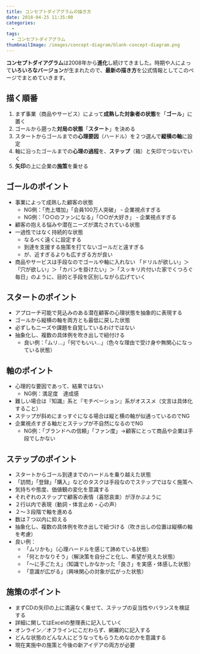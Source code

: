 ```yaml
---
title: コンセプトダイアグラムの描き方
date: 2018-04-25 11:35:00
categories:
  -
tags:
  - コンセプトダイアグラム
thumbnailImage: /images/concept-diagram/blank-concept-diagram.png
---
```


**コンセプトダイアグラム**は2008年から**進化**し続けてきました。時期や人によって**いろいろなバージョン**が生まれたので、**最新の描き方**を公式情報としてこのページでまとめていきます。
<!-- more -->

## 描く順番
1. まず事業（商品やサービス）によって**成熟した対象者の状態**を「**ゴール**」に置く
2. ゴールから遡った**対局の状態**「**スタート**」を決める
3. スタートからゴールまでの**心理要因**（ハードル）を２つ選んで**縦横の軸**に設定
4. 軸に沿ったゴールまでの**心理の過程**を、**ステップ**（箱）と矢印でつないでいく
5. **矢印**の上に企業の**施策**を乗せる

## ゴールのポイント
* 事業によって成熟した顧客の状態
  * NG例：「売上増加」「会員100万人突破」 - 企業視点すぎる
  * NG例：「○○のファンになる」「○○が大好き」 - 企業視点すぎる
* 顧客の抱える悩みや潜在ニーズが満たされている状態
* 一過性ではなく持続的な状態
  * なるべく遠くに設定する
  * 到達を支援する施策を打てないゴールだと遠すぎる
  * が、近すぎるよりも広すぎる方が良い
* 商品やサービスは手段なのでゴールや軸に入れない
「ドリルが欲しい」＞「穴が欲しい」＞「カバンを掛けたい」＞「スッキリ片付いた家でくつろぐ毎日」のように、目的と手段を区別しながら広げていく

## スタートのポイント
* アプローチ可能で見込みのある潜在顧客の心理状態を抽象的に表現する
* ゴールから縦横の軸を両方とも最低に戻した状態
* 必ずしもニーズや課題を自覚しているわけではない
* 抽象化し、複数の具体例を吹き出しで紐付ける
  * 良い例：「ムリ...」「何でもいい...」（色々な理由で受け身や無関心になっている状態）

## 軸のポイント
* 心理的な要因であって、結果ではない
  * NG例：満足度　達成感
* 難しい場合は『知識』系と『モチベーション』系がオススメ（文言は具体化すること）
* ステップが斜めにまっすぐになる場合は縦と横の軸が似通っているのでNG
* 企業視点すぎる軸だとステップが不自然になるのでNG
  * NG例：「ブランドへの信頼」「ファン度」→顧客にとって商品や企業は手段でしかない

## ステップのポイント
* スタートからゴール到達までのハードルを乗り越えた状態
* 「訪問」「登録」「購入」などのタスクは手段なのでステップではなく施策へ
* 気持ちや態度、価値観の変化を意識する
* それぞれのステップで顧客の表情（喜怒哀楽）が浮かぶように
* ２行以内で表現（動詞・体言止め・心の声）
* ２〜３段階で軸を進める
* 数は７つ以内に抑える
* 抽象化し、複数の具体例を吹き出しで紐づける（吹き出しの位置は縦横の軸を考慮）
* 良い例：
  * 「ムリかも」（心理ハードルを感じて諦めている状態）
  * 「何とかなりそう」（解決策を自分ごと化し、希望が見えた状態）
  * 「～に手ごたえ」（知識でしかなかった「良さ」を実感・体感した状態）
  * 「意識が広がる」（興味関心の対象が広がった状態）

## 施策のポイント
* まずCDの矢印の上に満遍なく乗せて、ステップの妥当性やバランスを検証する
* 詳細に関してはExcelの整理表に記入していく
* オンライン／オフラインにこだわらず、網羅的に記入する
* どんな状態のどんな人にどうなってもらうためなのかを意識する
* 現在実施中の施策と今後の新アイデアの両方が必要

